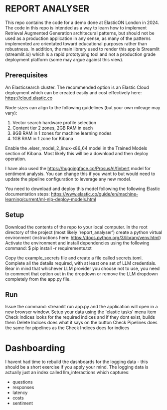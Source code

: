 # REPORT ANALYSER

This repo contains the code for a demo done at ElasticON London in 2024.
The code in this repo is intended as a way to learn how to implement Retrieval Augmented Generation architecural patterns, 
but should not be used as a production application in any sense, as many of the patterns implemented are orientated toward
educational purposes rather than robustness. In addition, the main library used to render this app is Streamlit (streamlit.io)
which is a rapid prototyping tool and not a production grade deployment platform (some may argue against this view).

## Prerequisites
An Elasticsearch cluster. The recommended option is an Elastic Cloud deployment which can be created easily and cost
effectively here: https://cloud.elastic.co

Node sizes can align to the following guidelines (but your own mileage may vary):
1. Vector search hardware profile selection
2. Content tier 2 zones, 2GB RAM in each
3. 8GB RAM in 1 zones for machine learning nodes
4. 1GB RAM in 1 zone for Kibana

Enable the .elser_model_2_linux-x86_64 model in the Trained Models section of Kibana. Most likely this will be a
download and then deploy operation.

I have also used the https://huggingface.co/ProsusAI/finbert model for sentiment analysis. You can change this if you want
to but would need to update the pipeline configuration to leverage any new model.

You need to download and deploy this model following the following Elastic documentation steps:
https://www.elastic.co/guide/en/machine-learning/current/ml-nlp-deploy-models.html

## Setup
Download the contents of the repo to your local computer.
In the root directory of the project (most likely 'report_analyser') create a python virtual environment (instructions here: https://docs.python.org/3/library/venv.html)
Activate the environment and install dependencies using the following command: $ pip install -r requirements.txt

Copy the example_secrets file and create a file called secrets.toml.
Complete all the details required, with at least one set of LLM credentials. Bear in mind that whichever LLM provider
you choose not to use, you need to comment that option out in the dropdown or remove the LLM dropdown completely from the app.py file.

## Run
Issue the command: streamlit run app.py and the application will open in a new browser window.
Setup your data using the 'elastic tasks' menu item
Check Indices looks for the required indices and if they dont exist, builds them
Delete Indices does what it says on the button
Check Pipelines does the same for pipelines as the Check Indices does for indices

# Dashboarding
I havent had time to rebuild the dashboards for the logging data - this should be a short exercise if you apply your mind.
The logging data is actually just an index called llm_interactions which captures: 
- questions
- responses
- latency
- costs
- sentiment